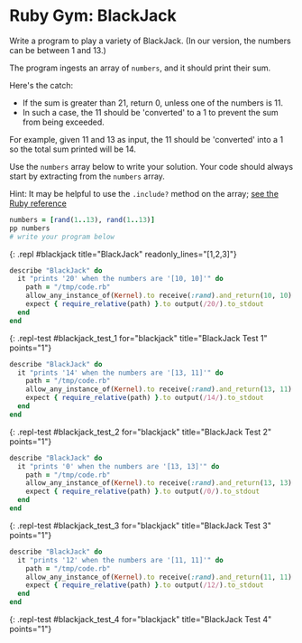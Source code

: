 # Ruby Gym: BlackJack

Write a program to play a variety of BlackJack. (In our version, the numbers can be between 1 and 13.)

The program ingests an array of `numbers`, and it should print their sum.

Here's the catch: 
 
- If the sum is greater than 21, return 0, unless one of the numbers is 11. 
- In such a case, the 11 should be 'converted' to a 1 to prevent the sum from being exceeded.

For example, given 11 and 13 as input, the 11 should be 'converted' into a 1 so the total sum printed will be 14.

Use the `numbers` array below to write your solution. Your code should always start by extracting from the `numbers` array.

Hint: It may be helpful to use the `.include?` method on the array; [see the Ruby reference](https://learn.firstdraft.com/lessons/33-the-one-ruby-reference#include-array)

```ruby
numbers = [rand(1..13), rand(1..13)]
pp numbers
# write your program below
```
{: .repl #blackjack title="BlackJack" readonly_lines="[1,2,3]"}


```ruby
describe "BlackJack" do
  it "prints '20' when the numbers are '[10, 10]'" do
    path = "/tmp/code.rb"
    allow_any_instance_of(Kernel).to receive(:rand).and_return(10, 10)
    expect { require_relative(path) }.to output(/20/).to_stdout
  end
end
```
{: .repl-test #blackjack_test_1 for="blackjack" title="BlackJack Test 1" points="1"}


```ruby
describe "BlackJack" do
  it "prints '14' when the numbers are '[13, 11]'" do
    path = "/tmp/code.rb"
    allow_any_instance_of(Kernel).to receive(:rand).and_return(13, 11)
    expect { require_relative(path) }.to output(/14/).to_stdout
  end
end
```
{: .repl-test #blackjack_test_2 for="blackjack" title="BlackJack Test 2" points="1"}


```ruby
describe "BlackJack" do
  it "prints '0' when the numbers are '[13, 13]'" do
    path = "/tmp/code.rb"
    allow_any_instance_of(Kernel).to receive(:rand).and_return(13, 13)
    expect { require_relative(path) }.to output(/0/).to_stdout
  end
end
```
{: .repl-test #blackjack_test_3 for="blackjack" title="BlackJack Test 3" points="1"}


```ruby
describe "BlackJack" do
  it "prints '12' when the numbers are '[11, 11]'" do
    path = "/tmp/code.rb"
    allow_any_instance_of(Kernel).to receive(:rand).and_return(11, 11)
    expect { require_relative(path) }.to output(/12/).to_stdout
  end
end
```
{: .repl-test #blackjack_test_4 for="blackjack" title="BlackJack Test 4" points="1"}
